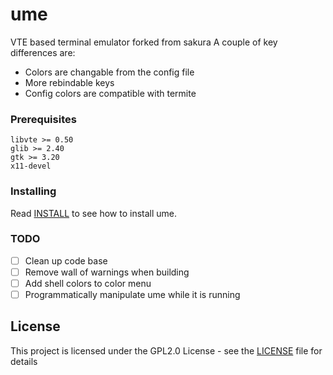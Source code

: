 # ume
VTE based terminal emulator forked from sakura 
A couple of key differences are:
  - Colors are changable from the config file
  - More rebindable keys
  - Config colors are compatible with termite

### Prerequisites

```
libvte >= 0.50
glib >= 2.40
gtk >= 3.20
x11-devel
```

### Installing

Read [INSTALL](INSTALL) to see how to install ume.

### TODO
  - [ ] Clean up code base
  - [ ] Remove wall of warnings when building
  - [ ] Add shell colors to color menu
  - [ ] Programmatically manipulate ume while it is running

## License

This project is licensed under the GPL2.0 License - see the [LICENSE](LICENSE) file for details
